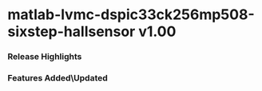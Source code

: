 # matlab-lvmc-dspic33ck256mp508-sixstep-hallsensor v1.00
### Release Highlights



### Features Added\Updated



